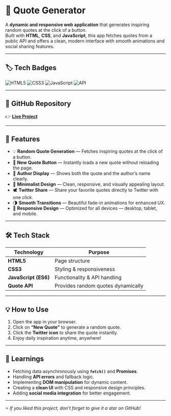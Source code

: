 # 💬 Quote Generator

A **dynamic and responsive web application** that generates inspiring random quotes at the click of a button.  
Built with **HTML**, **CSS**, and **JavaScript**, this app fetches quotes from a public API and offers a clean, modern interface with smooth animations and social sharing features.

---

## 🏷️ Tech Badges

![HTML5](https://img.shields.io/badge/HTML5-E34F26?style=for-the-badge&logo=html5&logoColor=white)
![CSS3](https://img.shields.io/badge/CSS3-1572B6?style=for-the-badge&logo=css3&logoColor=white)
![JavaScript](https://img.shields.io/badge/JavaScript-F7DF1E?style=for-the-badge&logo=javascript&logoColor=black)
![API](https://img.shields.io/badge/API-QuotesAPI-8A2BE2?style=for-the-badge&logo=dependabot&logoColor=white) 

---

## 🔗 GitHub Repository  

👉 [**Live Project**](https://quote-generator-six-ashy.vercel.app/)

---

## 🚀 Features

- 💡 **Random Quote Generation** — Fetches inspiring quotes at the click of a button.  
- 🔄 **New Quote Button** — Instantly loads a new quote without reloading the page.  
- 🧠 **Author Display** — Shows both the quote and the author’s name clearly.  
- 🎨 **Minimalist Design** — Clean, responsive, and visually appealing layout.  
- 🕊️ **Twitter Share** — Share your favorite quotes directly to Twitter with one click.  
- 🌗 **Smooth Transitions** — Beautiful fade-in animations for enhanced UX.  
- 📱 **Responsive Design** — Optimized for all devices — desktop, tablet, and mobile.

---

## 🛠️ Tech Stack

| Technology | Purpose |
|-------------|----------|
| **HTML5** | Page structure |
| **CSS3** | Styling & responsiveness |
| **JavaScript (ES6)** | Functionality & API handling |
| **Quote API** | Provides random quotes dynamically |

---

## 💡 How to Use

1. Open the app in your browser.  
2. Click on **“New Quote”** to generate a random quote.  
3. Click the **Twitter icon** to share the quote instantly.  
4. Enjoy daily inspiration anytime, anywhere!

---

## 🧠 Learnings

- Fetching data asynchronously using **`fetch()`** and **Promises**.  
- Handling **API errors** and fallback logic.  
- Implementing **DOM manipulation** for dynamic content.  
- Creating a **clean UI** with CSS and responsive design principles.  
- Adding **social media integration** for better engagement.

---

⭐ *If you liked this project, don’t forget to give it a star on GitHub!*
